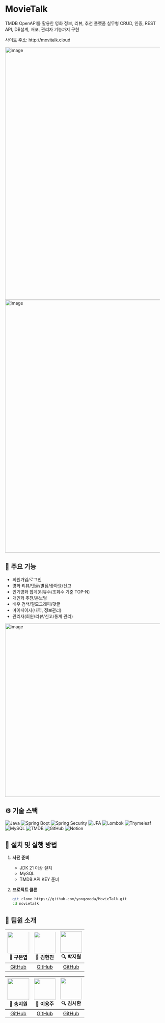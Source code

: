 # MovieTalk

TMDB OpenAPI를 활용한 영화 정보, 리뷰, 추천 플랫폼
실무형 CRUD, 인증, REST API, DB설계, 배포, 관리자 기능까지 구현


사이트 주소: http://movitalk.cloud

<img width="824" alt="image" src="https://github.com/user-attachments/assets/d5eb39f6-3792-43f7-8a9a-505381685cf1" />


<img width="824" alt="image" src="https://github.com/user-attachments/assets/f8837ddd-e37d-4080-8873-b068662e97bf" />


## 📝 주요 기능
- 회원가입/로그인
- 영화 리뷰/댓글/별점/좋아요/신고
- 인기영화 집계(리뷰수/조회수 기준 TOP-N)
- 개인화 추천/온보딩
- 배우 검색/필모그래피/댓글
- 마이페이지(내역, 정보관리)
- 관리자(회원/리뷰/신고/통계 관리)
  



<img width="565" alt="image" src="https://github.com/user-attachments/assets/db9bb365-c36d-4e76-9869-7f639ce9e5f2" />

  
## ⚙️ 기술 스택

![Java](https://img.shields.io/badge/Java-007396?style=flat&logo=java&logoColor=white)
![Spring Boot](https://img.shields.io/badge/SpringBoot-6DB33F?style=flat&logo=springboot&logoColor=white)
![Spring Security](https://img.shields.io/badge/SpringSecurity-6DB33F?style=flat&logo=springsecurity&logoColor=white)
![JPA](https://img.shields.io/badge/JPA-%23FF6F00?style=flat)
![Lombok](https://img.shields.io/badge/Lombok-%23E76F00?style=flat)
![Thymeleaf](https://img.shields.io/badge/Thymeleaf-005F0F?style=flat&logo=thymeleaf)
![MySQL](https://img.shields.io/badge/MySQL-4479A1?style=flat&logo=mysql&logoColor=white)
![TMDB](https://img.shields.io/badge/TMDB-01B4E4?style=flat)
![GitHub](https://img.shields.io/badge/GitHub-181717?style=flat&logo=github&logoColor=white)
![Notion](https://img.shields.io/badge/Notion-000000?style=flat&logo=notion&logoColor=white)


## 🚀 설치 및 실행 방법

1. **사전 준비**
   - JDK 21 이상 설치
   - MySQL
   - TMDB API KEY 준비

2. **프로젝트 클론**
   ```bash
   git clone https://github.com/yongzooda/MovieTalk.git
   cd movietalk

## 👥 팀원 소개

| <img src="https://avatars.githubusercontent.com/bnyeob" width="70"/> <br>👑 구본엽 | <img src="https://avatars.githubusercontent.com/kimyesi" width="70"/> <br>🎨 김현진 | <img src="https://avatars.githubusercontent.com/testerlee" width="70"/> <br>🔍 박지원 |
|:---:|:---:|:---:|
| [GitHub](https://github.com/bnyeob) | [GitHub](https://github.com/kimyesi) | [GitHub](https://github.com/testerlee) |

| <img src="https://avatars.githubusercontent.com/bnyeob" width="70"/> <br>👑 송지원 | <img src="https://avatars.githubusercontent.com/kimyesi" width="70"/> <br>🎨 이용주 | <img src="https://avatars.githubusercontent.com/testerlee" width="70"/> <br>🔍 김시환 |
|:---:|:---:|:---:|
| [GitHub](https://github.com/bnyeob) | [GitHub](https://github.com/kimyesi) | [GitHub](https://github.com/testerlee) |




